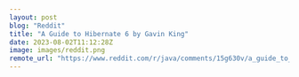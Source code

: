 ```yaml
---
layout: post
blog: "Reddit"
title: "A Guide to Hibernate 6 by Gavin King"
date: 2023-08-02T11:12:28Z
image: images/reddit.png
remote_url: "https://www.reddit.com/r/java/comments/15g630v/a_guide_to_hibernate_6_by_gavin_king/"
---
```

